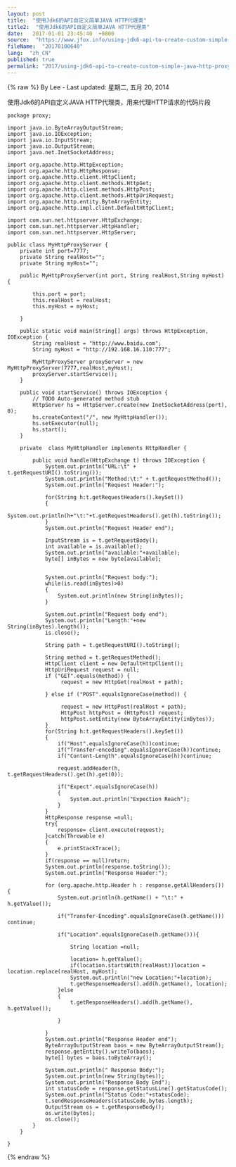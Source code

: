 ```yaml
---
layout: post
title:  "使用Jdk6的API自定义简单JAVA HTTP代理类"
title2:  "使用Jdk6的API自定义简单JAVA HTTP代理类"
date:   2017-01-01 23:45:40  +0800
source:  "https://www.jfox.info/using-jdk6-api-to-create-custom-simple-java-http-proxy-class.html"
fileName:  "20170100640"
lang:  "zh_CN"
published: true
permalink: "2017/using-jdk6-api-to-create-custom-simple-java-http-proxy-class.html"
---
```

{% raw %}
By Lee - Last updated: 星期二, 五月 20, 2014

使用Jdk6的API自定义JAVA HTTP代理类，用来代理HTTP请求的代码片段

    package proxy;
    
    import java.io.ByteArrayOutputStream;
    import java.io.IOException;
    import java.io.InputStream;
    import java.io.OutputStream;
    import java.net.InetSocketAddress;
    
    import org.apache.http.HttpException;
    import org.apache.http.HttpResponse;
    import org.apache.http.client.HttpClient;
    import org.apache.http.client.methods.HttpGet;
    import org.apache.http.client.methods.HttpPost;
    import org.apache.http.client.methods.HttpUriRequest;
    import org.apache.http.entity.ByteArrayEntity;
    import org.apache.http.impl.client.DefaultHttpClient;
    
    import com.sun.net.httpserver.HttpExchange;
    import com.sun.net.httpserver.HttpHandler;
    import com.sun.net.httpserver.HttpServer;
    
    public class MyHttpProxyServer {
    	private int port=7777;
    	private String realHost="";
    	private String myHost="";
    	
    	public MyHttpProxyServer(int port, String realHost,String myHost) {
    
    		this.port = port;
    		this.realHost = realHost;
    		this.myHost = myHost;
    		
    	}
    
    	public static void main(String[] args) throws HttpException, IOException {
    		String realHost = "http://www.baidu.com";
    		String myHost = "http://192.168.16.110:777";
    
    		MyHttpProxyServer proxyServer = new MyHttpProxyServer(7777,realHost,myHost);
    		proxyServer.startService();
    	}
    	
    	public void startService() throws IOException {
    		// TODO Auto-generated method stub
    		HttpServer hs = HttpServer.create(new InetSocketAddress(port), 0);
    		hs.createContext("/", new MyHttpHandler());
    		hs.setExecutor(null);
    		hs.start();
    	}
    
    	private  class MyHttpHandler implements HttpHandler {
    
    		public void handle(HttpExchange t) throws IOException {
    			System.out.println("URL:\t" + t.getRequestURI().toString());
    			System.out.println("Method:\t:" + t.getRequestMethod());
    			System.out.println("Request Header:");
    
    			for(String h:t.getRequestHeaders().keySet())
    			{
    				System.out.println(h+"\t:"+t.getRequestHeaders().get(h).toString());
    			}
    			System.out.println("Request Header end");
    
    			InputStream is = t.getRequestBody();
    			int available = is.available();
    			System.out.println("available:"+available);
    			byte[] inBytes = new byte[available];
    
    			
    			System.out.println("Request body:");
    			while(is.read(inBytes)>0)
    			{
    				System.out.println(new String(inBytes));
    			}
    
    			System.out.println("Request body end");
    			System.out.println("Length:"+new String(inBytes).length());
    			is.close();
    
    			String path = t.getRequestURI().toString();
    			
    			String method = t.getRequestMethod();
    			HttpClient client = new DefaultHttpClient();
    			HttpUriRequest request = null;
    			if ("GET".equals(method)) {
    				 request = new HttpGet(realHost + path);
    
    			} else if ("POST".equalsIgnoreCase(method)) {
    				
    				 request = new HttpPost(realHost + path);
    				 HttpPost httpPost = (HttpPost) request;
    				 httpPost.setEntity(new ByteArrayEntity(inBytes));
    			}
    			for(String h:t.getRequestHeaders().keySet())
    			{
    				if("Host".equalsIgnoreCase(h))continue;
    				if("Transfer-encoding".equalsIgnoreCase(h))continue;
    				if("Content-Length".equalsIgnoreCase(h))continue;
    				
    				request.addHeader(h, t.getRequestHeaders().get(h).get(0));
    				
    				if("Expect".equalsIgnoreCase(h))
    				{
    					System.out.println("Expection Reach");
    				}
    			}
    			HttpResponse response =null;
    			try{
    				response= client.execute(request);
    			}catch(Throwable e)
    			{
    				e.printStackTrace();
    			}
    			if(response == null)return;
    			System.out.println(response.toString());
    			System.out.println("Response Header:");
    			
    			for (org.apache.http.Header h : response.getAllHeaders()) {
    				System.out.println(h.getName() + "\t:" + h.getValue());
    
    				if("Transfer-Encoding".equalsIgnoreCase(h.getName())) continue;
    
    				if("Location".equalsIgnoreCase(h.getName())){
    					
    					String location =null;
    					
    					location= h.getValue();
    					if(location.startsWith(realHost))location = location.replace(realHost, myHost);
    					System.out.println("new Location:"+location);
    					t.getResponseHeaders().add(h.getName(), location);
    				}else
    				{
    					t.getResponseHeaders().add(h.getName(), h.getValue());
    
    				}
    				
    			}
    			System.out.println("Response Header end");
    			ByteArrayOutputStream baos = new ByteArrayOutputStream();
    			response.getEntity().writeTo(baos);
    			byte[] bytes = baos.toByteArray();
    
    			System.out.println(" Response Body:");
    			System.out.println(new String(bytes));
    			System.out.println("Response Body End");
    			int statusCode = response.getStatusLine().getStatusCode();
    			System.out.println("Status Code:"+statusCode);
    			t.sendResponseHeaders(statusCode,bytes.length);
    			OutputStream os = t.getResponseBody();
    			os.write(bytes);
    			os.close();
    		}
    	}
    
    }
{% endraw %}